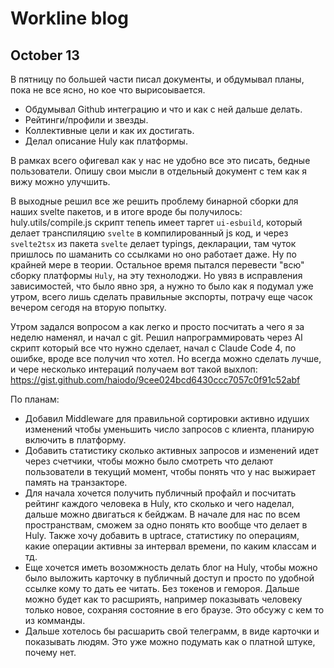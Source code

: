 # Workline blog

## October 13

В пятницу по большей части писал документы, и обдумывал планы, пока не все ясно, но кое что вырисоывается.

- Обдумывал Github интеграцию и что и как с ней дальше делать.
- Рейтинги/профили и звезды.
- Коллективные цели и как их достигать.
- Делал описание Huly как платформы.

В рамках всего офигевал как у нас не удобно все это писать, бедные пользователи. Опишу свои мысли в отдельный документ с тем как я вижу можно улучшить.

В выходные решил все же решить проблему бинарной сборки для наших svelte пакетов, и в итоге вроде бы получилось: huly.utils/compile.js скрипт тепепь имеет таргет `ui-esbuild`, который делает транспиляцию `svelte` в компилированный js код, и через `svelte2tsx` из пакета `svelte` делает typings, декларации, там чуток пришлось по шаманить со ссылками но оно работает даже.
Ну по крайней мере в теории. Остальное время пытался перевести "всю" сборку платформы `Huly`, на эту технолоджи.
Но увяз в исправления зависимостей, что было явно зря, а нужно то было как я подумал уже утром, всего лишь сделать правильные экспорты, потрачу еще часок вечером сегодя на вторую попытку.

Утром задался вопросом а как легко и просто посчитать а чего я за неделю наменял, и начал с git.
Решил напрограммировать через AI скрипт который все что нужно сделает, начал с Claude Code 4, по ошибке, вроде все получил что хотел. Но всегда можно сделать лучше,
и чере несколько интераций получаем вот такой выхлоп: https://gist.github.com/haiodo/9cee024bcd6430ccc7057c0f91c52abf

По планам:

- Добавил Middleware для правильной сортировки активно идуших изменений чтобы уменьшить число запросов с клиента, планирую включить в платформу.
- Добавить статистику сколько активных запросов и изменений идет через счетчики, чтобы можно было смотреть что делают пользователи в текущий момент, чтобы понять что у нас выжирает память на транзакторе.
- Для начала хочется получить публичный профайл и посчитать рейтинг каждого человека в Huly, кто сколько и чего наделал, дальше можно двигаться к бейджам.
  В начале для нас по всем пространствам, сможем за одно понять кто вообще что делает в Huly.
  Также хочу добавить в uptrace, статистику по операциям, какие операции активны за интервал времени, по каким классам и тд.
- Еще хочется иметь возомжность делать блог на Huly, чтобы можно было выложить карточку в публичный доступ и просто по удобной ссылке кому то дать ее читать.
  Без токенов и гемороя.
  Дальше можно будет как то расшриять, например показывать человеку только новое, сохраняя состояние в его браузе.
  Это обсужу с кем то из комманды.
- Дальше хотелось бы расшарить свой телеграмм, в виде карточки и показывать людям. Это уже можно подумать как о платной штуке, почему нет.
